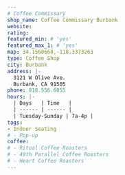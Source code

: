 ```yaml
---
# Coffee Commissary
shop_name: Coffee Commissary Burbank
website:
rating:
featured_min: # 'yes'
featured_max_1: # 'yes'
map: 34.1560668,-118.3373263
type: Coffee Shop
city: Burbank
address: |-
  3121 W Olive Ave.
  Burbank, CA 91505
phone: 818.556.6055
hours: |-
  | Days   | Time   |
  | ------ | ------ |
  | Tuesday-Sunday | 7a-4p |
tags:
- Indoor Seating
# - Pop-up
coffee:
# - Ritual Coffee Roasters
# - 49th Parallel Coffee Roasters
# - Heart Coffee Roasters
---
```


